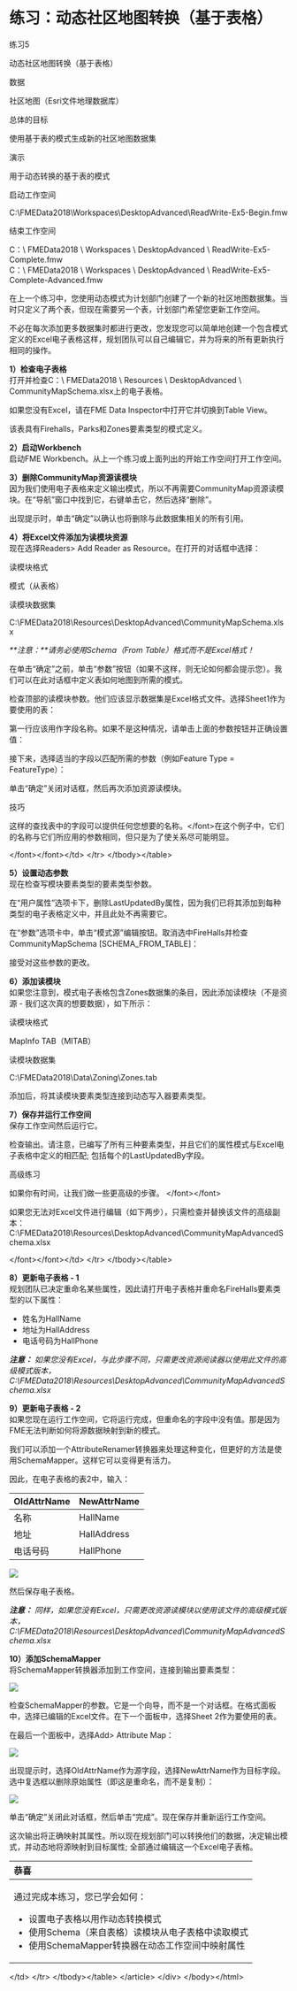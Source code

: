 # 练习：动态社区地图转换（基于表格）

 练习5

 动态社区地图转换（基于表格）

数据

社区地图（Esri文件地理数据库）

总体的目标

使用基于表的模式生成新的社区地图数据集

演示

用于动态转换的基于表的模式

启动工作空间

C:\FMEData2018\Workspaces\DesktopAdvanced\ReadWrite-Ex5-Begin.fmw

结束工作空间

C：\ FMEData2018 \ Workspaces \ DesktopAdvanced \ ReadWrite-Ex5-Complete.fmw  
C：\ FMEData2018 \ Workspaces \ DesktopAdvanced \ ReadWrite-Ex5-Complete-Advanced.fmw

在上一个练习中，您使用动态模式为计划部门创建了一个新的社区地图数据集。当时只定义了两个表，但现在需要另一个表，计划部门希望您更新工作空间。

不必在每次添加更多数据集时都进行更改，您发现您可以简单地创建一个包含模式定义的Excel电子表格这样，规划团队可以自己编辑它，并为将来的所有更新执行相同的操作。

  
**1）检查电子表格**  
打开并检查C：\ FMEData2018 \ Resources \ DesktopAdvanced \ CommunityMapSchema.xlsx上的电子表格。

如果您没有Excel，请在FME Data Inspector中打开它并切换到Table View。

该表具有Firehalls，Parks和Zones要素类型的模式定义。

  
**2）启动Workbench**  
启动FME Workbench。从上一个练习或上面列出的开始工作空间打开工作空间。

  
**3）删除CommunityMap资源读模块**  
因为我们使用电子表格来定义输出模式，所以不再需要CommunityMap资源读模块。在“导航”窗口中找到它，右键单击它，然后选择“删除”。

出现提示时，单击“确定”以确认也将删除与此数据集相关的所有引用。

  
**4）将Excel文件添加为读模块资源**  
现在选择Readers&gt; Add Reader as Resource。在打开的对话框中选择：

读模块格式

模式（从表格）

读模块数据集

C:\FMEData2018\Resources\DesktopAdvanced\CommunityMapSchema.xlsx

_**注意：**请务必使用Schema（From Table）格式而不是Excel格式！_

在单击“确定”之前，单击“参数”按钮（如果不这样，则无论如何都会提示您）。我们可以在此对话框中定义表如何地图到所需的模式。

检查顶部的读模块参数。他们应该显示数据集是Excel格式文件。选择Sheet1作为要使用的表：

第一行应该用作字段名称。如果不是这种情况，请单击上面的参数按钮并正确设置值：

接下来，选择适当的字段以匹配所需的参数（例如Feature Type = FeatureType）：

单击“确定”关闭对话框，然后再次添加资源读模块。

 技巧

这样的查找表中的字段可以提供任何您想要的名称。&lt;/font&gt;在这个例子中，它们的名称与它们所应用的参数相同，但只是为了使关系尽可能明显。

&lt;/font&gt;&lt;/font&gt;&lt;/td&gt; &lt;/tr&gt; &lt;/tbody&gt;&lt;/table&gt;

  
**5）设置动态参数**  
现在检查写模块要素类型的要素类型参数。

在“用户属性”选项卡下，删除LastUpdatedBy属性，因为我们已将其添加到每种类型的电子表格定义中，并且此处不再需要它。

在“参数”选项卡中，单击“模式源”编辑按钮。取消选中FireHalls并检查CommunityMapSchema \[SCHEMA\_FROM\_TABLE\]：

接受对这些参数的更改。

  
**6）添加读模块**  
如果您注意到，模式电子表格包含Zones数据集的条目，因此添加读模块（不是资源 - 我们这次真的想要数据），如下所示：

读模块格式

MapInfo TAB（MITAB）

读模块数据集

C:\FMEData2018\Data\Zoning\Zones.tab

添加后，将其读模块要素类型连接到动态写入器要素类型。

  
**7）保存并运行工作空间**  
保存工作空间然后运行它。

检查输出。请注意，已编写了所有三种要素类型，并且它们的属性模式与Excel电子表格中定义的相匹配; 包括每个的LastUpdatedBy字段。

 高级练习

如果你有时间，让我们做一些更高级的步骤。 &lt;/font&gt;&lt;/font&gt;  
  
如果您无法对Excel文件进​​行编辑（如下两步），只需检查并替换该文件的高级副本：C:\FMEData2018\Resources\DesktopAdvanced\CommunityMapAdvancedSchema.xlsx

&lt;/font&gt;&lt;/font&gt;&lt;/td&gt; &lt;/tr&gt; &lt;/tbody&gt;&lt;/table&gt;

  
**8）更新电子表格 - 1**  
规划团队已决定重命名某些属性，因此请打开电子表格并重命名FireHalls要素类型的以下属性：

* 姓名为HallName
* 地址为HallAddress
* 电话号码为HallPhone

_**注意：**_ _如果您没有Excel，与此步骤不同，只需更改资源阅读器以使用此文件的高级模式版本，C:\FMEData2018\Resources\DesktopAdvanced\CommunityMapAdvancedSchema.xlsx_

  
**9）更新电子表格 - 2**  
如果您现在运行工作空间，它将运行完成，但重命名的字段中没有值。那是因为FME无法判断如何将源数据映射到新的模式。

我们可以添加一个AttributeRenamer转换器来处理这种变化，但更好的方法是使用SchemaMapper。这样它可以变得更有活力。

因此，在电子表格的表2中，输入：

| OldAttrName | NewAttrName |
| :--- | :--- |
| 名称 | HallName |
| 地址 | HallAddress |
| 电话号码 | HallPhone |

[![](../.gitbook/assets/img3.232.ex5.updatedspreadsheetsheet2.png)](https://github.com/safesoftware/FMETraining/blob/Desktop-Advanced-2018/DesktopAdvanced3AdvancedR%2BW/Images/Img3.232.Ex5.UpdatedSpreadsheetSheet2.png)

然后保存电子表格。

_**注意：**_ _同样，如果您没有Excel，只需更改资源读模块以使用该文件的高级模式版本，C:\FMEData2018\Resources\DesktopAdvanced\CommunityMapAdvancedSchema.xlsx_

  
**10）添加SchemaMapper**  
将SchemaMapper转换器添加到工作空间，连接到输出要素类型：

[![](../.gitbook/assets/img3.233.ex5.workspacewithschemamapper.png)](https://github.com/safesoftware/FMETraining/blob/Desktop-Advanced-2018/DesktopAdvanced3AdvancedR%2BW/Images/Img3.233.Ex5.WorkspaceWithSchemaMapper.png)

检查SchemaMapper的参数。它是一个向导，而不是一个对话框。在格式面板中，选择已编辑的Excel文件。在下一个面板中，选择Sheet 2作为要使用的表。

在最后一个面板中，选择Add&gt; Attribute Map：

[![](../.gitbook/assets/img3.234.ex5.addattributemap.png)](https://github.com/safesoftware/FMETraining/blob/Desktop-Advanced-2018/DesktopAdvanced3AdvancedR%2BW/Images/Img3.234.Ex5.AddAttributeMap.png)

出现提示时，选择OldAttrName作为源字段，选择NewAttrName作为目标字段。选中复选框以删除原始属性（即这是重命名，而不是复制）：

[![](../.gitbook/assets/img3.235.ex5.schemamapperattributemapping.png)](https://github.com/safesoftware/FMETraining/blob/Desktop-Advanced-2018/DesktopAdvanced3AdvancedR%2BW/Images/Img3.235.Ex5.SchemaMapperAttributeMapping.png)

单击“确定”关闭此对话框，然后单击“完成”。现在保存并重新运行工作空间。

这次输出将正确映射其属性。所以现在规划部门可以转换他们的数据，决定输出模式，并动态地将源映射到目标属性; 全部通过编辑这一个Excel电子表格。

<table>
  <thead>
    <tr>
      <th style="text-align:left">恭喜</th>
    </tr>
  </thead>
  <tbody>
    <tr>
      <td style="text-align:left">
        <p>通过完成本练习，您已学会如何：</p>
        <ul>
          <li>设置电子表格以用作动态转换模式</li>
          <li>使用Schema（来自表格）读模块从电子表格中读取模式</li>
          <li>使用SchemaMapper转换器在动态工作空间中映射属性</li>
        </ul>
      </td>
    </tr>
  </tbody>
</table>&lt;/td&gt; &lt;/tr&gt; &lt;/tbody&gt;&lt;/table&gt;  
&lt;/article&gt; &lt;/div&gt; &lt;/body&gt;&lt;/html&gt;

